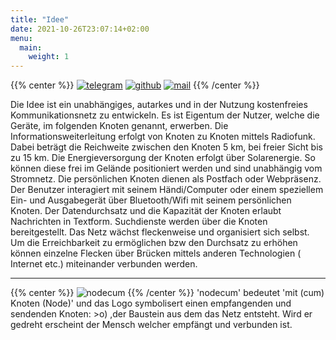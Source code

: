 ```yaml
---
title: "Idee"
date: 2021-10-26T23:07:14+02:00
menu: 
  main:
    weight: 1
---
```

{{% center %}}
[![telegram](/images/telegram.png)](https://t.me/nodecum_de)
[![github](/images/github.png)](https://github.com/nodecum)
[![mail](/images/mail.png)](mailto:info@nodecum.org)
{{% /center %}}

Die Idee ist ein unabhängiges, autarkes und in der 
Nutzung kostenfreies Kommunikationsnetz zu entwickeln. 
Es ist Eigentum der Nutzer, welche die Geräte, 
im folgenden Knoten genannt, erwerben. Die 
Informationsweiterleitung erfolgt von Knoten zu Knoten 
mittels Radiofunk.
Dabei beträgt die Reichweite zwischen den Knoten 5 km, 
bei freier Sicht bis zu 15 km. 
Die Energieversorgung der Knoten erfolgt über 
Solarenergie. So können diese frei im Gelände 
positioniert werden und sind unabhängig vom Stromnetz. 
Die persönlichen Knoten dienen als Postfach oder 
Webpräsenz. Der Benutzer interagiert  mit seinem Händi/Computer 
oder einem speziellem Ein- und Ausgabegerät über Bluetooth/Wifi 
mit seinem persönlichen Knoten. Der Datendurchsatz und die Kapazität 
der Knoten erlaubt Nachrichten in Textform. Suchdienste werden über 
die Knoten bereitgestellt.
Das Netz wächst fleckenweise und organisiert sich 
selbst. Um die Erreichbarkeit zu ermöglichen bzw den Durchsatz zu 
erhöhen können einzelne Flecken über Brücken mittels anderen 
Technologien ( Internet etc.) miteinander verbunden werden.

***
{{% center %}}
 ![nodecum](/images/logo.png) 
{{% /center %}}
'nodecum' bedeutet 'mit (cum) Knoten (Node)' und das Logo symbolisert
einen empfangenden und sendenden Knoten: >o) ,der Baustein aus dem das
Netz entsteht. Wird er gedreht erscheint der Mensch welcher empfängt 
und verbunden ist.
